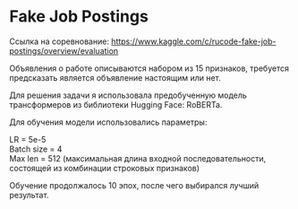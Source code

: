 # Fake Job Postings

Ссылка на соревнование: https://www.kaggle.com/c/rucode-fake-job-postings/overview/evaluation

Объявления о работе описываются набором из 15 признаков, требуется предсказать является объявление настоящим или нет.

Для решения задачи я использовала предобученную модель трансформеров из библиотеки Hugging Face: RoBERTa.

Для обучения модели использовались параметры:

LR = 5e-5 \
Batch size = 4 \
Max len = 512 (максимальная длина входной последовательности, состоящей из комбинации строковых признаков)

Обучение продолжалось 10 эпох, после чего выбирался лучший результат.
